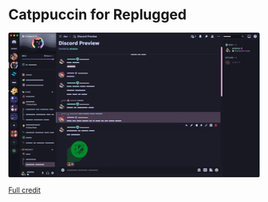 # Catppuccin for Replugged

![Discord Theme Preview](assets/mocha.webp)

[Full credit](https://github.com/catppuccin/discord)
